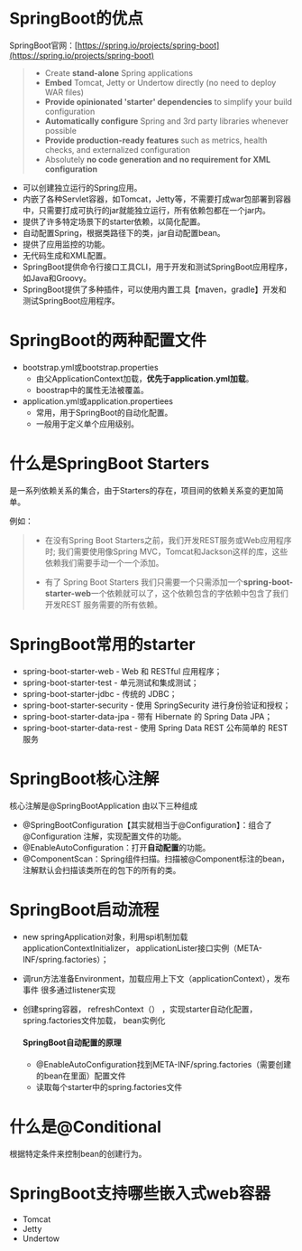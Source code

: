 # SpringBoot的优点

SpringBoot官网：[https://spring.io/projects/spring-boot](https://spring.io/projects/spring-boot)

> - Create **stand-alone** Spring applications
> - **Embed** Tomcat, Jetty or Undertow directly (no need to deploy WAR files)
> - **Provide opinionated 'starter' dependencies** to simplify your build configuration
> - **Automatically configure** Spring and 3rd party libraries whenever possible
> - **Provide production-ready features** such as metrics, health checks, and externalized configuration
> - Absolutely **no code generation and no requirement for XML configuration**

- 可以创建独立运行的Spring应用。
- 内嵌了各种Servlet容器，如Tomcat，Jetty等，不需要打成war包部署到容器中，只需要打成可执行的jar就能独立运行，所有依赖包都在一个jar内。
- 提供了许多特定场景下的starter依赖，以简化配置。
- 自动配置Spring，根据类路径下的类，jar自动配置bean。
- 提供了应用监控的功能。
- 无代码生成和XML配置。
- SpringBoot提供命令行接口工具CLI，用于开发和测试SpringBoot应用程序，如Java和Groovy。
- SpringBoot提供了多种插件，可以使用内置工具【maven，gradle】开发和测试SpringBoot应用程序。

# SpringBoot的两种配置文件

- bootstrap.yml或bootstrap.properties
  - 由父ApplicationContext加载，**优先于application.yml加载**。
  - boostrap中的属性无法被覆盖。
- application.yml或application.propertiees
  - 常用，用于SpringBoot的自动化配置。
  - 一般用于定义单个应用级别。

# 什么是SpringBoot Starters

是一系列依赖关系的集合，由于Starters的存在，项目间的依赖关系变的更加简单。

例如：

> - 在没有Spring Boot Starters之前，我们开发REST服务或Web应用程序时; 我们需要使用像Spring MVC，Tomcat和Jackson这样的库，这些依赖我们需要手动一个一个添加。
>
> - 有了 Spring Boot Starters 我们只需要一个只需添加一个**spring-boot-starter-web**一个依赖就可以了，这个依赖包含的字依赖中包含了我们开发REST 服务需要的所有依赖。

# SpringBoot常用的starter

- spring-boot-starter-web - Web 和 RESTful 应用程序；
- spring-boot-starter-test - 单元测试和集成测试；
- spring-boot-starter-jdbc - 传统的 JDBC；
- spring-boot-starter-security - 使用 SpringSecurity 进行身份验证和授权；
- spring-boot-starter-data-jpa - 带有 Hibernate 的 Spring Data JPA；
- spring-boot-starter-data-rest - 使用 Spring Data REST 公布简单的 REST 服务

# SpringBoot核心注解

核心注解是@SpringBootApplication 由以下三种组成

- @SpringBootConfiguration【其实就相当于@Configuration】：组合了 @Configuration 注解，实现配置文件的功能。
- @EnableAutoConfiguration：打开**自动配置**的功能。
- @ComponentScan：Spring组件扫描。扫描被@Component标注的bean，注解默认会扫描该类所在的包下的所有的类。



# SpringBoot启动流程

- new springApplication对象，利用spi机制加载applicationContextInitializer， applicationLister接口实例（META-INF/spring.factories）；

- 调run方法准备Environment，加载应用上下文（applicationContext），发布事件 很多通过listener实现

- 创建spring容器， refreshContext（） ，实现starter自动化配置，spring.factories文件加载， bean实例化

  #### SpringBoot自动配置的原理

  - @EnableAutoConfiguration找到META-INF/spring.factories（需要创建的bean在里面）配置文件
  - 读取每个starter中的spring.factories文件

# 什么是@Conditional

根据特定条件来控制bean的创建行为。

# SpringBoot支持哪些嵌入式web容器

- Tomcat
- Jetty
- Undertow

